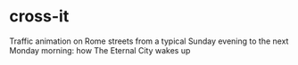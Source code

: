 # cross-it
Traffic animation on Rome streets from a typical Sunday evening to the next Monday morning: how The Eternal City wakes up
